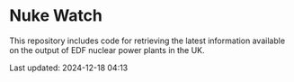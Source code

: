 # Nuke Watch

This repository includes code for retrieving the latest information available on the output of EDF nuclear power plants in the UK.

Last updated: 2024-12-18 04:13
